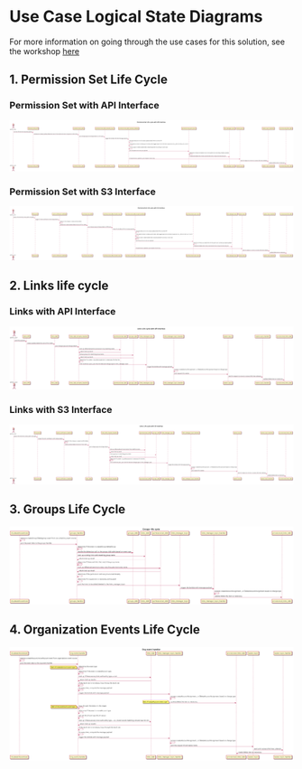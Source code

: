 # Use Case Logical State Diagrams

<!-- TODO Update to public link -->
For more information on going through the use cases for this solution, see the workshop [here](https://studio.us-east-1.prod.workshops.aws/preview/67ce7a7b-48aa-4b83-b9d4-98c3babbef8d/builds/67a01a15-d723-48bb-8412-5123efad201a/en-US/03-usecases)

## 1. Permission Set Life Cycle


### Permission Set with API Interface

[![Permission Set with API interface](../images/permission-set-with-api-interface.png)](../images/permission-set-with-api-interface.png)

### Permission Set with S3 Interface

[![Permission Set with S3 interface](../images/permission-set-with-s3-interface.png)](../images/permission-set-with-s3-interface.png)

## 2. Links life cycle

### Links with API Interface

[![Links with API interface](../images/links-with-api-interface.png)](../images/links-with-api-interface.png)

### Links with S3 Interface

[![Links with S3 interface](../images/links-with-s3-interface.png)](../images/links-with-s3-interface.png)

## 3. Groups Life Cycle

[![Groups trigger flow](../images/groups-trigger-flow.png)](../images/groups-trigger-flow.png)

## 4. Organization Events Life Cycle

[![Org events trigger flow](../images/org-events-trigger-flow.png)](../images/org-events-trigger-flow.png)
